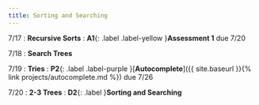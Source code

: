 ```yaml
---
title: Sorting and Searching
---
```


7/17
: **Recursive Sorts**
: **A1**{: .label .label-yellow }**Assessment 1** due 7/20

7/18
: **Search Trees**

7/19
: **Tries**
: **P2**{: .label .label-purple }[**Autocomplete**]({{ site.baseurl }}{% link projects/autocomplete.md %}) due 7/26

7/20
: **2-3 Trees**
: **D2**{: .label }**Sorting and Searching**
